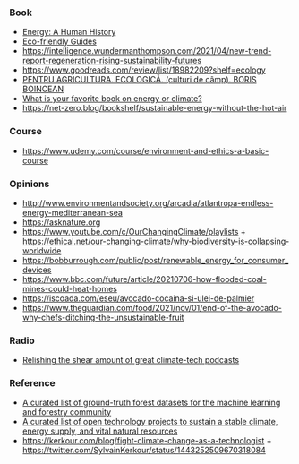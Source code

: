 ### Book

- [Energy: A Human History](https://www.goodreads.com/review/show/3008690448)
- [Eco-friendly Guides](https://www.earthlover.co/resources)
- https://intelligence.wundermanthompson.com/2021/04/new-trend-report-regeneration-rising-sustainability-futures
- https://www.goodreads.com/review/list/18982209?shelf=ecology
- [PENTRU AGRICULTURA. ECOLOGICĂ. (culturi de câmp). BORIS BOINCEAN](https://eco-tiras.org/books/Ro-2.pdf)
- [What is your favorite book on energy or climate?](https://twitter.com/gilbeaq/status/1210963374776958981)
- https://net-zero.blog/bookshelf/sustainable-energy-without-the-hot-air

### Course

- https://www.udemy.com/course/environment-and-ethics-a-basic-course

### Opinions

- http://www.environmentandsociety.org/arcadia/atlantropa-endless-energy-mediterranean-sea
- https://asknature.org
- https://www.youtube.com/c/OurChangingClimate/playlists + https://ethical.net/our-changing-climate/why-biodiversity-is-collapsing-worldwide
- https://bobburrough.com/public/post/renewable_energy_for_consumer_devices
- https://www.bbc.com/future/article/20210706-how-flooded-coal-mines-could-heat-homes
- https://iscoada.com/eseu/avocado-cocaina-si-ulei-de-palmier
- https://www.theguardian.com/food/2021/nov/01/end-of-the-avocado-why-chefs-ditching-the-unsustainable-fruit

### Radio

- [Relishing the shear amount of great climate-tech podcasts](https://twitter.com/ndrewwang/status/1458891592903925761)

### Reference

- [A curated list of ground-truth forest datasets for the machine learning and forestry community](https://github.com/blutjens/awesome-forests)
- [A curated list of open technology projects to sustain a stable climate, energy supply, and vital natural resources](https://github.com/protontypes/open-sustainable-technology)
- https://kerkour.com/blog/fight-climate-change-as-a-technologist + https://twitter.com/SylvainKerkour/status/1443252509670318084
